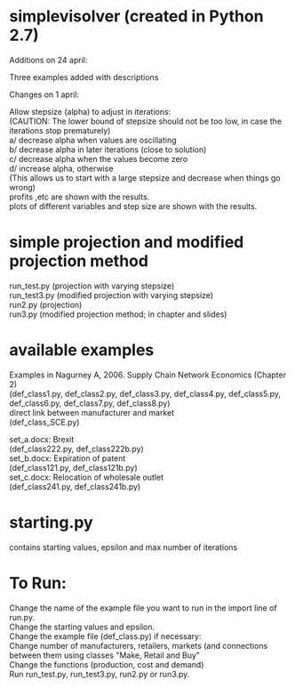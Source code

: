 # simplevisolver (created in Python 2.7)
Additions on 24 april:

Three examples added with descriptions

Changes on 1 april:

Allow stepsize (alpha) to adjust in iterations:\
(CAUTION: The lower bound of stepsize should not be too low, in case the iterations stop prematurely)\
a/ decrease alpha when values are oscillating\
b/ decrease alpha in later iterations (close to solution)\
c/ decrease alpha when the values become zero\
d/ increase alpha, otherwise\
(This allows us to start with a large stepsize and decrease when things go wrong)\
profits ,etc are shown with the results.\
plots of different variables and step size are shown with the results.


# simple projection and modified projection method
run_test.py (projection with varying stepsize)\
run_test3.py (modified projection with varying stepsize)\
run2.py (projection)\
run3.py (modified projection method; in chapter and slides)

# available examples
  Examples in Nagurney A, 2006. Supply Chain Network Economics (Chapter 2)\
  (def_class1.py, def_class2.py, def_class3.py, def_class4.py, def_class5.py, def_class6.py, def_class7.py, def_class8.py)\
  direct link between manufacturer and market \
  (def_class_SCE.py)
  
  set_a.docx: Brexit\
  (def_class222.py, def_class222b.py)\
  set_b.docx: Expiration of patent\
  (def_class121.py, def_class121b.py)\
  set_c.docx: Relocation of wholesale outlet\
  (def_class241.py, def_class241b.py)

# starting.py
contains starting values, epsilon and max number of iterations

# To Run: 
Change the name of the example file you want to run in the import line of run.py.\
Change the starting values and epsilon.\
Change the example file (def_class.py) if necessary:\
  Change number of manufacturers, retailers, markets (and connections between them using classes "Make, Retail and Buy"\
  Change the functions (production, cost and demand)\
Run run_test.py, run_test3.py, run2.py or run3.py.





